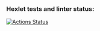 ### Hexlet tests and linter status:
[![Actions Status](https://github.com/belorusssova/qa-engineer-project-84/workflows/hexlet-check/badge.svg)](https://github.com/belorusssova/qa-engineer-project-84/actions)